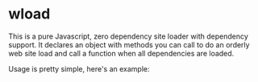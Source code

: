 # wload
This is a pure Javascript, zero dependency site loader with dependency support. It declares an object with methods you can call to do an orderly web site load and call a function when all dependencies are loaded.

Usage is pretty simple, here's an example:

<pre>
<html><head>
<script src="scripts/wload.js"></script>
</head>
<body>
<div id="app"></div>
<script>
var ld_site = new wload;
ld_site.src_seq([{"type": "js", "url": "scripts/layered_canvas.js"}, {"type": "js", "url": "scripts/carouseljs.js"}, {"type": "js", "url": "scripts/posts.js"}, {"type": "js", "url": "scripts/webthing_ui.js"}]);
ld_site.src_file({"type": "css",  "id": "ldr_style",  "url": "the_site.css"});
ld_site.src_file({"type": "css",  "id": "cyanotype_font",  "url": "https://fontlibrary.org/face/cyanotype"});
ld_site.src_file({"type": "css",  "id": "feltpen_font",    "url": "https://fontlibrary.org/face/feltpen"});
ld_site.src_file({"type": "css",  "id": "typewriter_font", "url": "https://fontlibrary.org/face/rufscript"});
ld_site.load_all(function(){console.log('app loaded');});
</script>
</body>
</html>
</pre>
